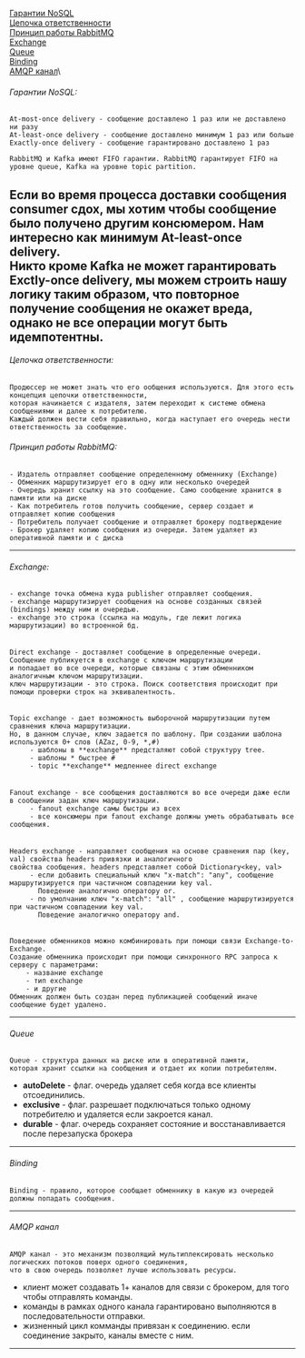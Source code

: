 [Гарантии NoSQL](#гарантии-nosql-)\
[Цепочка ответственности](#цепочка-ответственности-)\
[Принцип работы RabbitMQ](#принцип-работы-rabbitmq-)\
[Exchange](#exchange-)\
[Queue](#queue)\
[Binding](#binding)\
[AMQP канал](#amqp-канал)\

###### Гарантии NoSQL:
    At-most-once delivery - сообщение доставлено 1 раз или не доставлено ни разу
    At-least-once delivery - сообщение доставлено минимум 1 раз или больше
    Exactly-once delivery - сообщение гарантировано доставлено 1 раз

    RabbitMQ и Kafka имеют FIFO гарантии. RabbitMQ гарантирует FIFO на уровне queue, Kafka на уровне topic partition.
Если во время процесса доставки сообщения consumer сдох, мы хотим чтобы сообщение было получено другим консюмером.
Нам интересно как минимум At-least-once delivery.\
Никто кроме Kafka не может гарантировать Exctly-once delivery, мы можем строить нашу логику таким образом, 
что повторное получение сообщения не окажет вреда, однако не все операции могут быть идемпотентны.
---

###### Цепочка ответственности:
    Продюссер не может знать что его ообщения используются. Для этого есть концепция цепочки ответственности, 
    которая начинается с издателя, затем переходит к системе обмена сообщениями и далее к потребителю. 
    Каждый должен вести себя правильно, когда наступает его очередь нести ответственность за сообщение.

###### Принцип работы RabbitMQ:
	- Издатель отправляет сообщение определенному обменнику (Exchange)
	- Обменник маршрутизирует его в одну или несколько очередей
	- Очередь хранит ссылку на это сообщение. Само сообщение хранится в памяти или на диске
	- Как потребитель готов получить сообщение, сервер создает и отправляет копию сообщения
	- Потребитель получает сообщение и отправляет брокеру подтверждение
	- Брокер удаляет копию сообщения из очереди. Затем удаляет из оперативной памяти и с диска
---

###### Exchange:
    - exchange точка обмена куда publisher отправляет сообщения.
    - exchange маршрутизирует сообщения на основе созданных связей (bindings) между ним и очередью.
    - exchange это строка (ссылка на модуль, где лежит логика маршрутизации) во встроенной бд.
######
    Direct exchange - доставляет сообщение в определенные очереди. Сообщение публикуется в exchange с ключом маршрутизации
    и попадает во все очереди, которые связаны с этим обменником аналогичным ключом маршрутизации. 
    ключ маршрутизации - это строка. Поиск соответствия происходит при помощи проверки строк на эквивалентность.
######
    Topic exchange - дает возможность выборочной маршрутизации путем сравнения ключа маршрутизации. 
    Но, в данном случае, ключ задается по шаблону. При создании шаблона используются 0+ слов (AZaz, 0-9, *,#)
         - шаблоны в **exchange** предсталяют собой структуру tree.
         - шаблоны * быстрее #
         - topic **exchange** медленнее direct exchange
######
    Fanout exchange - все сообщения доставляются во все очереди даже если в сообщении задан ключ маршрутизации.
         - fanout exchange самы быстры из всех
         - все консюмеры при fanout exchange должны уметь обрабатывать все сообщения.
######
    Headers exchange - направляет сообщения на основе сравнения пар (key, val) свойства headers привязки и аналогичного 
    свойства сообщения. headers представляет собой Dictionary<key, val>
         - если добавить специальный ключ "x-match": "any", сообщение маршрутизируется при частичном совпадении key val.
           Поведение аналогично оператору or.
         - по умолчанию ключ "x-match": "all" , сообщение маршрутизируется при частичном совпадении key val.
           Поведение аналогично оператору and.
######
    Поведение обменников можно комбинировать при помощи связи Exchange-to-Exchange.
    Создание обменника происходит при помощи синхронного RPC запроса к серверу с параметрами:
        - название exchange
        - тип exchange
        - и другие
    Обменник должен быть создан перед публикацией сообщений иначе сообщение будет удалено.
---

###### Queue
    Queue - структура данных на диске или в оперативной памяти, 
    которая хранит ссылки на сообщения и отдает их копии потребителям.
- **autoDelete** - флаг. очередь удаляет себя когда все клиенты отсоединились.
- **exclusive** - флаг. разрешает подключаться только одному потребителю и удаляется если закроется канал.
- **durable** - флаг. очередь сохраняет состояние и восстанавливается после перезапуска брокера
---

###### Binding 
    Binding - правило, которое сообщает обменнику в какую из очередей должны попадать сообщения.
---

###### AMQP канал
    AMQP канал - это механизм позволящий мультиплексировать несколько логических потоков поверх одного соединения, 
    что в свою очередь позволяет лучше использовать ресурсы.
- клиент может создавать 1+ каналов для связи с брокером, для того чтобы отправлять команды.
- команды в рамках одного канала гарантировано выполняются в последовательности отправки.
- жизненный цикл комманды привязан к соединению. если соединение закрыто, каналы вместе с ним.
---